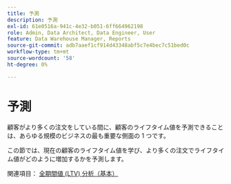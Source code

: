 ```yaml
---
title: 予測
description: 予測
exl-id: 61e0516a-941c-4e32-b051-6ff664962198
role: Admin, Data Architect, Data Engineer, User
feature: Data Warehouse Manager, Reports
source-git-commit: adb7aaef1cf914d43348abf5c7e4bec7c51bed0c
workflow-type: tm+mt
source-wordcount: '58'
ht-degree: 0%

---
```


# 予測

顧客がより多くの注文をしている間に、顧客のライフタイム値を予測できることは、あらゆる規模のビジネスの最も重要な側面の 1 つです。

この節では、現在の顧客のライフタイム値を学び、より多くの注文でライフタイム値がどのように増加するかを予測します。

関連項目： [全期間値 (LTV) 分析（基本）](../../data-analyst/analysis/ess-expected-ltv.md)
